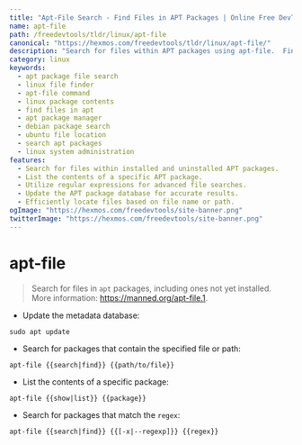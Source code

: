 ```yaml
---
title: "Apt-File Search - Find Files in APT Packages | Online Free DevTools by Hexmos"
name: apt-file
path: /freedevtools/tldr/linux/apt-file
canonical: "https://hexmos.com/freedevtools/tldr/linux/apt-file/"
description: "Search for files within APT packages using apt-file.  Find specific files, list package contents, and use regular expressions for advanced searches. Free online tool, no registration required."
category: linux
keywords:
  - apt package file search
  - linux file finder
  - apt-file command
  - linux package contents
  - find files in apt
  - apt package manager
  - debian package search
  - ubuntu file location
  - search apt packages
  - linux system administration
features:
  - Search for files within installed and uninstalled APT packages.
  - List the contents of a specific APT package.
  - Utilize regular expressions for advanced file searches.
  - Update the APT package database for accurate results.
  - Efficiently locate files based on file name or path.
ogImage: "https://hexmos.com/freedevtools/site-banner.png"
twitterImage: "https://hexmos.com/freedevtools/site-banner.png"
---
```


# apt-file

> Search for files in `apt` packages, including ones not yet installed.
> More information: <https://manned.org/apt-file.1>.

- Update the metadata database:

`sudo apt update`

- Search for packages that contain the specified file or path:

`apt-file {{search|find}} {{path/to/file}}`

- List the contents of a specific package:

`apt-file {{show|list}} {{package}}`

- Search for packages that match the `regex`:

`apt-file {{search|find}} {{[-x|--regexp]}} {{regex}}`
